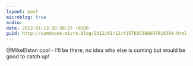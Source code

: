 ```yaml
---
layout: post
microblog: true
audio: 
date: 2012-01-13 00:30:27 +0100
guid: http://samdeane.micro.blog/2012/01/12/t157605388697616384.html
---
```

@MikeElston cool - I'll be there, no idea who else is coming but would be good to catch up!
